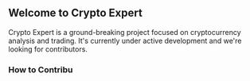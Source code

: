## Welcome to Crypto Expert
Crypto Expert is a ground-breaking project focused on cryptocurrency analysis and trading. It's currently under active development and we're looking for contributors.

### How to Contribu
